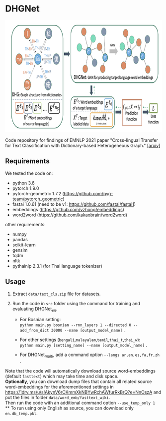 # DHGNet

<img src="figs/dhgnet.png" width="800" height="360">

Code repository for findings of EMNLP 2021 paper "Cross-lingual Transfer for Text Classification with Dictionary-based Heterogeneous Graph." [[arxiv]](https://arxiv.org/abs/2109.04400)

## Requirements

We tested the code on:
* python 3.6
* pytorch 1.9.0
* pytorch-geometric 1.7.2 (https://github.com/pyg-team/pytorch_geometric)
* fastai 1.0.61 (need to be v1: https://github.com/fastai/fastai1)
* embeddings (https://github.com/vzhong/embeddings)
* word2word (https://github.com/kakaobrain/word2word)

other requirements:
* numpy
* pandas
* scikit-learn
* gensim
* tqdm
* nltk
* pythainlp 2.3.1 (for Thai language tokenizer)

## Usage

1. Extract `data/text_cls.zip` file for datasets.

2. Run the code in `src` folder using the command for training and evaluating DHGNet<sub><i>en</i></sub>.

    * For Bosnian setting:\
    `python main.py bosnian --rnn_layers 1 --directed 0 --add_from_dict 30000 --name [output_model_name]` .

    * For other settings (`bengali`,`malayalam`,`tamil`,`thai_t`,`thai_w`):\
    `python main.py [setting_name] --name [output_model_name]` .

    * For DHGNet<sub><i>multi</i></sub>, add a command option `--langs ar,en,es,fa,fr,zh` .

Note that the code will automatically download source word-embeddings (default `fasttext`) which may take time and disk space.\
<b>Optionally</b>, you can download dump files that contain all related source word-embeddings for the aforementioned settings in https://1drv.ms/u/s!AkynV6rCKmmXkNBYwRchAWfurRkBrQ?e=NnOszA and put the files in folder `data/word_emb/fasttext_wiki`.\
Then run the code with an additional command option `--use_temp_only 1`\
** To run using only English as source, you can download only `en.db_temp.pkl`.